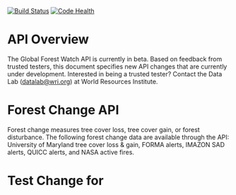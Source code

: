 [![Build Status](https://travis-ci.org/wri/gfw-api.svg?branch=feature%2Fv1)](https://travis-ci.org/wri/gfw-api) [![Code Health](https://landscape.io/github/wri/gfw-api/feature/v1/landscape.png)](https://landscape.io/github/wri/gfw-api/feature/v1)

# API Overview

The Global Forest Watch API is currently in beta. Based on feedback from trusted testers, this document specifies new API changes that are currently under development. Interested in being a trusted tester? Contact the Data Lab (datalab@wri.org) at World Resources Institute. 

# Forest Change API

Forest change measures tree cover loss, tree cover gain, or forest disturbance. The following forest change data are available through the API: University of Maryland tree cover loss & gain, FORMA alerts, IMAZON SAD alerts, QUICC alerts, and NASA active fires.

# Test Change for 
